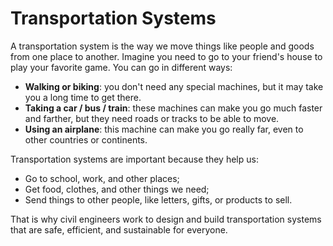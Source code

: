 # Transportation Systems

A transportation system is the way we move things like people and goods from one place to another. Imagine you need to go to your friend's house to play your favorite game. You can go in different ways:

* **Walking or biking**: you don't need any special machines, but it may take you a long time to get there.
* **Taking a car / bus / train**: these machines can make you go much faster and farther, but they need roads or tracks to be able to move.
* **Using an airplane**: this machine can make you go really far, even to other countries or continents. 

Transportation systems are important because they help us:

* Go to school, work, and other places;
* Get food, clothes, and other things we need;
* Send things to other people, like letters, gifts, or products to sell.

That is why civil engineers work to design and build transportation systems that are safe, efficient, and sustainable for everyone.
